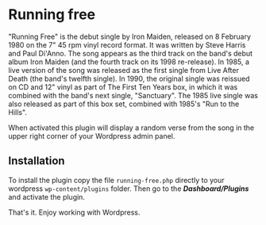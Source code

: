 # Running free
"Running Free" is the debut single by Iron Maiden, released on 8 February 1980 on the 7" 45 rpm vinyl record format. It was written by Steve Harris and Paul Di'Anno. The song appears as the third track on the band's debut album Iron Maiden (and the fourth track on its 1998 re-release). In 1985, a live version of the song was released as the first single from Live After Death (the band's twelfth single). In 1990, the original single was reissued on CD and 12" vinyl as part of The First Ten Years box, in which it was combined with the band's next single, "Sanctuary". The 1985 live single was also released as part of this box set, combined with 1985's "Run to the Hills". 

When activated this plugin will display a random verse from the song in the upper right corner of your Wordpress admin panel.

## Installation

To install the plugin copy the file `running-free.php` directly to your wordpress `wp-content/plugins` folder. Then go to the ***Dashboard/Plugins*** and activate the plugin. 

That's it. Enjoy working with Wordpress. 
